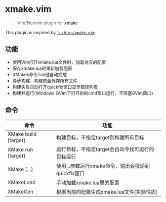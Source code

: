 # xmake.vim

> Vim/Neovim plugin for [xmake](https://github.com/tboox/xmake)

This plugin is inspired by [`luzhlon/xmake.vim`](https://github.com/luzhlon/xmake.vim/tree/5b20e97f5d0b063a97be23451c730d0278eef927)

## 功能

* 使用Vim打开xmake.lua文件时，加载对应的配置
* 保存xmake.lua时重新加载配置
* XMakek命令Tab键自动完成
* 异步构建，构建前会保存所有文件
* 构建失败自动打开quickfix窗口显示错误列表
* 构建并运行(Windows GVim下打开新的cmd窗口运行，不阻塞GVim窗口)

## 命令

| 命令                 | 功能                                               |
| -------------------- | -------------------------------------------------- |
| XMake build [target] | 构建目标，不指定target则构建所有目标               |
| XMake run [target]   | 运行目标，不指定target会自动寻找可运行的目标运行   |
| XMake [...]          | 使用...参数运行xmake命令，输出会投递到quickfix窗口 |
| XMakeLoad            | 手动加载xmake.lua里的配置                          |
| XMakeGen             | 根据当前的配置生成xmake.lua文件(实验性质)          |
